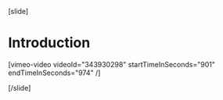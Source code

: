 [slide]
# Introduction

[vimeo-video videoId="343930298" startTimeInSeconds="901" endTimeInSeconds="974" /]

[/slide]